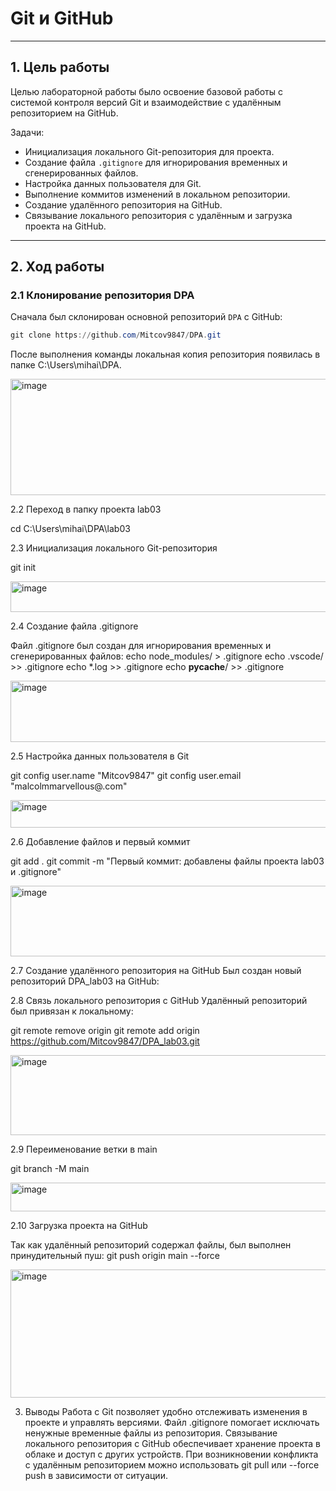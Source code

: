 # Git и GitHub  
---

## 1. Цель работы

Целью лабораторной работы было освоение базовой работы с системой контроля версий Git и взаимодействие с удалённым репозиторием на GitHub.  

Задачи:  
- Инициализация локального Git-репозитория для проекта.  
- Создание файла `.gitignore` для игнорирования временных и сгенерированных файлов.  
- Настройка данных пользователя для Git.  
- Выполнение коммитов изменений в локальном репозитории.  
- Создание удалённого репозитория на GitHub.  
- Связывание локального репозитория с удалённым и загрузка проекта на GitHub.  

---

## 2. Ход работы

### 2.1 Клонирование репозитория DPA  

Сначала был склонирован основной репозиторий `DPA` с GitHub:  

```powershell
git clone https://github.com/Mitcov9847/DPA.git
```
После выполнения команды локальная копия репозитория появилась в папке C:\Users\mihai\DPA.

<img width="917" height="186" alt="image" src="https://github.com/user-attachments/assets/88189491-6971-44a7-9d3d-9c3cacbe5106" />

2.2 Переход в папку проекта lab03

cd C:\Users\mihai\DPA\lab03

2.3 Инициализация локального Git-репозитория

git init

<img width="663" height="49" alt="image" src="https://github.com/user-attachments/assets/bee4b871-838f-4339-989e-616ecbfd4e70" />

2.4 Создание файла .gitignore

Файл .gitignore был создан для игнорирования временных и сгенерированных файлов:
echo node_modules/ > .gitignore
echo .vscode/ >> .gitignore
echo *.log >> .gitignore
echo __pycache__/ >> .gitignore

<img width="870" height="98" alt="image" src="https://github.com/user-attachments/assets/31b0f53b-5ac6-4709-8164-b05fe107712b" />

2.5 Настройка данных пользователя в Git

git config user.name "Mitcov9847"
git config user.email "malcolmmarvellous@.com"

<img width="1050" height="44" alt="image" src="https://github.com/user-attachments/assets/17d4444f-9969-404c-a140-4a979022e5f2" />

2.6 Добавление файлов и первый коммит

git add .
git commit -m "Первый коммит: добавлены файлы проекта lab03 и .gitignore"

<img width="1067" height="113" alt="image" src="https://github.com/user-attachments/assets/c802396e-2d32-4435-b007-9b5bb0046ed2" />

2.7 Создание удалённого репозитория на GitHub
Был создан новый репозиторий DPA_lab03 на GitHub:

2.8 Связь локального репозитория с GitHub
Удалённый репозиторий был привязан к локальному:

git remote remove origin
git remote add origin https://github.com/Mitcov9847/DPA_lab03.git

<img width="1069" height="128" alt="image" src="https://github.com/user-attachments/assets/842f46d8-247c-4ac7-8677-bb71ba723b5a" />

2.9 Переименование ветки в main

git branch -M main

<img width="808" height="46" alt="image" src="https://github.com/user-attachments/assets/d39d7108-e1e2-4faa-b010-9a5d2d1159ad" />

2.10 Загрузка проекта на GitHub

Так как удалённый репозиторий содержал файлы, был выполнен принудительный пуш:
git push origin main --force

<img width="804" height="205" alt="image" src="https://github.com/user-attachments/assets/89089919-8bf2-46c8-b2b8-6a719b1a9008" />

3. Выводы
Работа с Git позволяет удобно отслеживать изменения в проекте и управлять версиями.
Файл .gitignore помогает исключать ненужные временные файлы из репозитория.
Связывание локального репозитория с GitHub обеспечивает хранение проекта в облаке и доступ с других устройств.
При возникновении конфликта с удалённым репозиторием можно использовать git pull или --force push в зависимости от ситуации.


